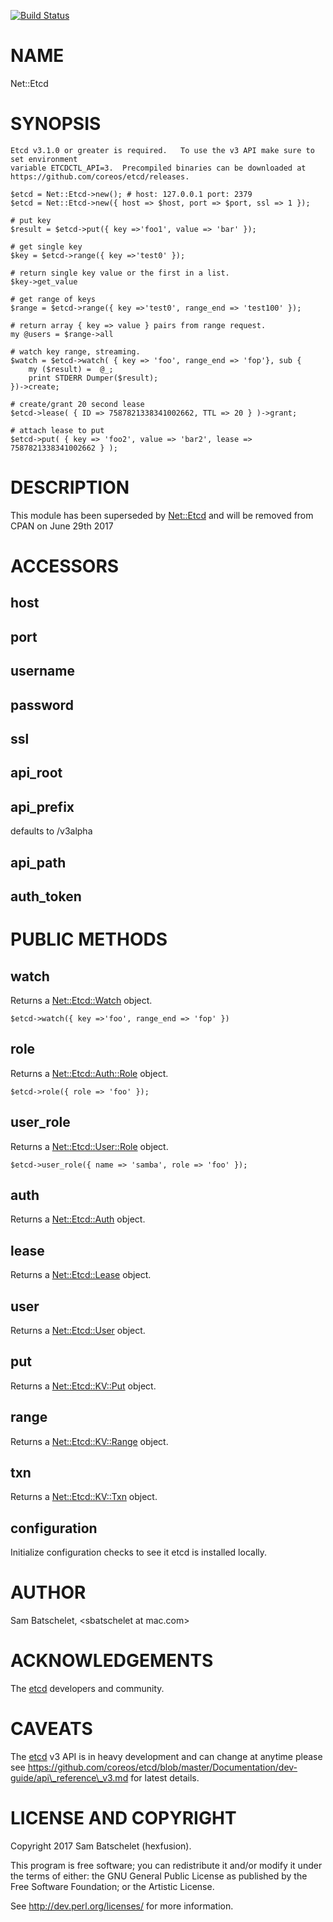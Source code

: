 [![Build Status](https://api.travis-ci.org/hexfusion/perl-net-etcd.svg?branch=master)](https://travis-ci.org/hexfusion/perl-net-etcd)

# NAME

Net::Etcd

# SYNOPSIS

    Etcd v3.1.0 or greater is required.   To use the v3 API make sure to set environment
    variable ETCDCTL_API=3.  Precompiled binaries can be downloaded at https://github.com/coreos/etcd/releases.

    $etcd = Net::Etcd->new(); # host: 127.0.0.1 port: 2379
    $etcd = Net::Etcd->new({ host => $host, port => $port, ssl => 1 });

    # put key
    $result = $etcd->put({ key =>'foo1', value => 'bar' });

    # get single key
    $key = $etcd->range({ key =>'test0' });

    # return single key value or the first in a list.
    $key->get_value

    # get range of keys
    $range = $etcd->range({ key =>'test0', range_end => 'test100' });

    # return array { key => value } pairs from range request.
    my @users = $range->all

    # watch key range, streaming.
    $watch = $etcd->watch( { key => 'foo', range_end => 'fop'}, sub {
        my ($result) =  @_;
        print STDERR Dumper($result);
    })->create;

    # create/grant 20 second lease
    $etcd->lease( { ID => 7587821338341002662, TTL => 20 } )->grant;

    # attach lease to put
    $etcd->put( { key => 'foo2', value => 'bar2', lease => 7587821338341002662 } );

# DESCRIPTION

This module has been superseded by [Net::Etcd](https://metacpan.org/pod/Net::Etcd) and will be removed from CPAN on June 29th 2017

# ACCESSORS

## host

## port

## username

## password

## ssl

## api\_root

## api\_prefix

defaults to /v3alpha

## api\_path

## auth\_token

# PUBLIC METHODS

## watch

Returns a [Net::Etcd::Watch](https://metacpan.org/pod/Net::Etcd::Watch) object.

    $etcd->watch({ key =>'foo', range_end => 'fop' })

## role

Returns a [Net::Etcd::Auth::Role](https://metacpan.org/pod/Net::Etcd::Auth::Role) object.

    $etcd->role({ role => 'foo' });

## user\_role

Returns a [Net::Etcd::User::Role](https://metacpan.org/pod/Net::Etcd::User::Role) object.

    $etcd->user_role({ name => 'samba', role => 'foo' });

## auth

Returns a [Net::Etcd::Auth](https://metacpan.org/pod/Net::Etcd::Auth) object.

## lease

Returns a [Net::Etcd::Lease](https://metacpan.org/pod/Net::Etcd::Lease) object.

## user

Returns a [Net::Etcd::User](https://metacpan.org/pod/Net::Etcd::User) object.

## put

Returns a [Net::Etcd::KV::Put](https://metacpan.org/pod/Net::Etcd::KV::Put) object.

## range

Returns a [Net::Etcd::KV::Range](https://metacpan.org/pod/Net::Etcd::KV::Range) object.

## txn

Returns a [Net::Etcd::KV::Txn](https://metacpan.org/pod/Net::Etcd::KV::Txn) object.

## configuration

Initialize configuration checks to see it etcd is installed locally.

# AUTHOR

Sam Batschelet, &lt;sbatschelet at mac.com>

# ACKNOWLEDGEMENTS

The [etcd](https://github.com/coreos/etcd) developers and community.

# CAVEATS

The [etcd](https://github.com/coreos/etcd) v3 API is in heavy development and can change at anytime please see
https://github.com/coreos/etcd/blob/master/Documentation/dev-guide/api\_reference\_v3.md
for latest details.

# LICENSE AND COPYRIGHT

Copyright 2017 Sam Batschelet (hexfusion).

This program is free software; you can redistribute it and/or modify it
under the terms of either: the GNU General Public License as published
by the Free Software Foundation; or the Artistic License.

See http://dev.perl.org/licenses/ for more information.
